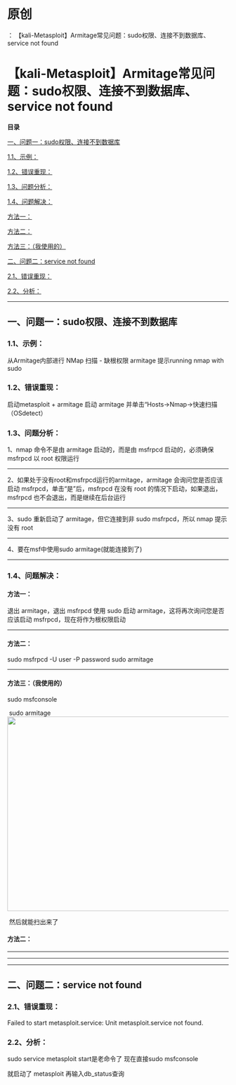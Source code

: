 # 原创
：  【kali-Metasploit】Armitage常见问题：sudo权限、连接不到数据库、service not found

# 【kali-Metasploit】Armitage常见问题：sudo权限、连接不到数据库、service not found

**目录**

[一、问题一：sudo权限、连接不到数据库](#%E4%B8%80%E3%80%81%E9%97%AE%E9%A2%98%E4%B8%80%EF%BC%9Arunning%20nmap%20with%20sudo)

[1.1、示例：](#1.1%E3%80%81%E7%A4%BA%E4%BE%8B%EF%BC%9A)

[1.2、错误重现：](#1.2%E3%80%81%E9%94%99%E8%AF%AF%E9%87%8D%E7%8E%B0%EF%BC%9A)

[1.3、问题分析：](#1.3%E3%80%81%E9%97%AE%E9%A2%98%E5%88%86%E6%9E%90%EF%BC%9A)

[1.4、问题解决：](#1.4%E3%80%81%E9%97%AE%E9%A2%98%E8%A7%A3%E5%86%B3%EF%BC%9A)

[方法一：](#%E6%96%B9%E6%B3%95%E4%B8%80%EF%BC%9A)

[方法二：](#%E6%96%B9%E6%B3%95%E4%BA%8C%EF%BC%9A)

[方法三：（我使用的）](#%E6%96%B9%E6%B3%95%E4%B8%89%EF%BC%9A%EF%BC%88%E6%88%91%E4%BD%BF%E7%94%A8%E7%9A%84%EF%BC%89)

[二、问题二：service not found](#%E4%BA%8C%E3%80%81%E9%97%AE%E9%A2%98%E4%BA%8C%EF%BC%9A)

[2.1、错误重现：](#2.1%E3%80%81%E9%94%99%E8%AF%AF%E9%87%8D%E7%8E%B0%EF%BC%9A)

[2.2、分析：](#2.2%E3%80%81%E5%88%86%E6%9E%90%EF%BC%9A)

---


## 一、问题一：sudo权限、连接不到数据库

> 
<h3>1.1、示例：</h3>
从Armitage内部进行 NMap 扫描 - 缺根权限
armitage 提示running nmap with sudo




> 
<h3>1.2、错误重现：</h3>
启动metasploit + armitage
启动 armitage 并单击“Hosts-&gt;Nmap-&gt;快速扫描 （OSdetect）




> 
<h3>1.3、问题分析：</h3>
1、nmap 命令不是由 armitage 启动的，而是由 msfrpcd 启动的，必须确保 msfrpcd 以 root 权限运行
<hr/>
2、如果处于没有root和msfrpcd运行的armitage，armitage 会询问您是否应该启动 msfrpcd，单击“是”后，msfrpcd 在没有 root 的情况下启动，如果退出，msfrpcd 也不会退出，而是继续在后台运行
<hr/>
3、sudo 重新启动了 armitage，但它连接到非 sudo msfrpcd，所以 nmap 提示没有 root
<hr/>
4、要在msf中使用sudo armitage(就能连接到了)


---


> 
<h3>1.4、问题解决：</h3>
<h4>方法一：</h4>
退出 armitage，退出 msfrpcd
使用 sudo 启动 armitage，这将再次询问您是否应该启动 msfrpcd，现在将作为根权限启动


<hr/>
<h4>方法二：</h4>
sudo msfrpcd -U user -P password
sudo armitage
<hr/>
<h4>方法三：（我使用的）</h4>
sudo msfconsole


 sudo armitage<br/><img alt="" height="443" src="https://img-blog.csdnimg.cn/de1f03c61e8d44d3aabbcee9b1863c10.png" width="868"/>

 然后就能扫出来了




#### 方法二：

---


---


---


## 二、问题二：service not found

> 
<h3>2.1、错误重现：</h3>
Failed to start metasploit.service: Unit metasploit.service not found.




> 
<h3>2.2、分析：</h3>
sudo service metasploit start是老命令了
现在直接sudo msfconsole

就启动了 metasploit
再输入db_status查询


